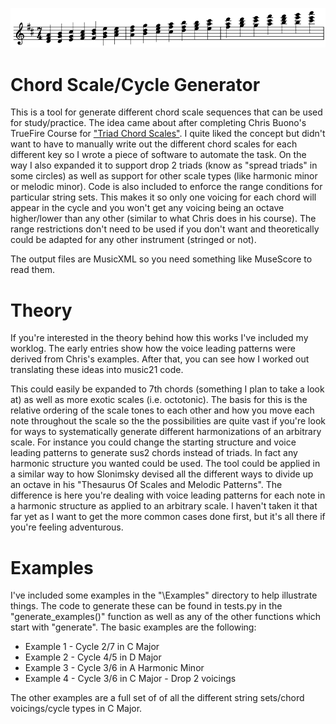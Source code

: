 ![Cycle 4](Images/Cycle4.PNG)

# Chord Scale/Cycle Generator
This is a tool for generate different chord scale sequences that can be used for study/practice. The idea came about after completing Chris Buono's TrueFire Course for ["Triad Chord Scales"](https://truefire.com/guitar-gym/triad-chord-scales-major/c753). I quite liked the concept but didn't want to have to manually write out the different chord scales for each different key so I wrote a piece of software to automate the task. On the way I also expanded it to support drop 2 triads (know as "spread triads" in some circles) as well as support for other scale types (like harmonic minor or melodic minor). Code is also included to enforce the range conditions for particular string sets. This makes it so only one voicing for each chord will appear in the cycle and you won't get any voicing being an octave higher/lower than any other (similar to what Chris does in his course). The range restrictions don't need to be used if you don't want and theoretically could be adapted for any other instrument (stringed or not).

The output files are MusicXML so you need something like MuseScore to read them.


# Theory
If you're interested in the theory behind how this works I've included my worklog. The early entries show how the voice leading patterns were derived from Chris's examples. After that, you can see how I worked out translating these ideas into music21 code.

This could easily be expanded to 7th chords (something I plan to take a look at) as well as more exotic scales (i.e. octotonic). The basis for this is the relative ordering of the scale tones to each other and how you move each note throughout the scale so the the possibilities are quite vast if you're look for ways to systematically generate different harmonizations of an arbitrary scale. For instance you could change the starting structure and voice leading patterns to generate sus2 chords instead of triads. In fact any harmonic structure you wanted could be used. The tool could be applied in a similar way to how Slonimsky devised all the different ways to divide up an octave in his "Thesaurus Of Scales and Melodic Patterns". The difference is here you're dealing with voice leading patterns for each note in a harmonic structure as applied to an arbitrary scale. I haven't taken it that far yet as I want to get the more common cases done first, but it's all there if you're feeling adventurous.

# Examples
I've included some examples in the "\Examples" directory to help illustrate things. The code to generate these can be found in tests.py in the "generate_examples()" function as well as any of the other functions which start with "generate". The basic examples are the following:

* Example 1 - Cycle 2/7 in C Major
* Example 2 - Cycle 4/5 in D Major
* Example 3 - Cycle 3/6 in A Harmonic Minor
* Example 4 - Cycle 3/6 in C Major - Drop 2 voicings

The other examples are a full set of of all the different string sets/chord voicings/cycle types in C Major.

